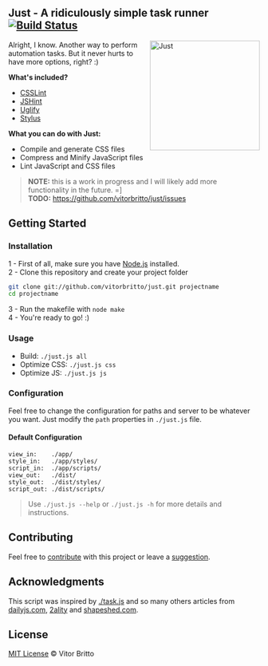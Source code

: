 ## Just - A ridiculously simple task runner [![Build Status](https://travis-ci.org/vitorbritto/just.png)](https://travis-ci.org/vitorbritto/just)

<img src="http://www.vitorbritto.com.br/just/assets/images/logo.png" alt="Just" align="right" height="220">

Alright, I know. Another way to perform automation tasks. But it never hurts to have more options, right? :)

**What's included?**

- [CSSLint](https://npmjs.org/package/csslint)
- [JSHint](https://npmjs.org/package/jshint)
- [Uglify](https://npmjs.org/package/uglify-js)
- [Stylus](https://npmjs.org/package/stylus)

**What you can do with Just:**

- Compile and generate CSS files
- Compress and Minify JavaScript files
- Lint JavaScript and CSS files


> **NOTE:** this is a work in progress and I will likely add more functionality in the future. =] <br>
> **TODO:** https://github.com/vitorbritto/just/issues

## Getting Started

### Installation

1 - First of all, make sure you have [Node.js](http://nodejs.org/) installed. <br/>
2 - Clone this repository and create your project folder

```bash
git clone git://github.com/vitorbritto/just.git projectname
cd projectname
```

3 - Run the makefile with `node make` <br/>
4 - You're ready to go! :)

### Usage

- Build: `./just.js all`
- Optimize CSS: `./just.js css`
- Optimize JS: `./just.js js`

### Configuration

Feel free to change the configuration for paths and server to be whatever you want. Just modify the `path` properties in `./just.js` file.

#### Default Configuration

```
view_in:    ./app/
style_in:   ./app/styles/
script_in:  ./app/scripts/
view_out:   ./dist/
style_out:  ./dist/styles/
script_out: ./dist/scripts/
```

> Use `./just.js --help` or `./just.js -h` for more details and instructions.


## Contributing

Feel free to [contribute](https://github.com/vitorbritto/just/pulls) with this project or leave a [suggestion](https://github.com/vitorbritto/just/issues).


## Acknowledgments

This script was inspired by [./task.js](https://gist.github.com/substack/8313379) and so many others articles from [dailyjs.com](http://dailyjs.com), [2ality](http://2ality.com) and [shapeshed.com](http://shapeshed.com).


## License

[MIT License](http://vitorbritto.mit-license.org/) © Vitor Britto
